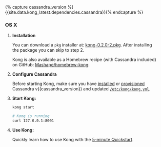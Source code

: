{% capture cassandra_version %}{{site.data.kong_latest.dependencies.cassandra}}{% endcapture %}

### OS X

1. **Installation**

    You can download a `pkg` installer at: [kong-0.2.0-2.pkg](https://github.com/Mashape/kong/releases/download/0.2.0-2/kong-0.2.0-2.pkg). After installing the package you can skip to step 2.

    Kong is also available as a Homebrew recipe (with Cassandra included) on GitHub: [Mashape/homebrew-kong](https://github.com/Mashape/homebrew-kong).

2. **Configure Cassandra**

    Before starting Kong, make sure you have [installed](http://www.apache.org/dyn/closer.cgi?path=/cassandra/{{cassandra_version}}/apache-cassandra-{{cassandra_version}}-bin.tar.gz) or [provisioned](http://kongdb.org) Cassandra v{{cassandra_version}} and updated [`/etc/kong/kong.yml`](/docs/{{site.data.kong_latest.version}}/configuration/#databases_available).

3. **Start Kong:**

    ```bash
    kong start

    # Kong is running
    curl 127.0.0.1:8001
    ```

4. **Use Kong:**

    Quickly learn how to use Kong with the [5-minute Quickstart](/docs/{{site.data.kong_latest.version}}/getting-started/quickstart).